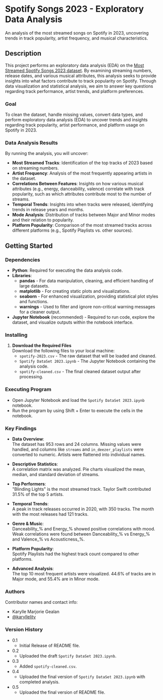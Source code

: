 # Spotify Songs 2023 - Exploratory Data Analysis 

An analysis of the most streamed songs on Spotify in 2023, uncovering trends in track popularity, artist frequency, and musical characteristics.

## Description

This project performs an exploratory data analysis (EDA) on the [Most Streamed Spotify Songs 2023 dataset](https://www.kaggle.com/datasets/nelgiriyewithana/top-spotify-songs-2023). By examining streaming numbers, release dates, and various musical attributes, this analysis seeks to provide insights into what factors contribute to track popularity on Spotify. Through data visualization and statistical analysis, we aim to answer key questions regarding track performance, artist trends, and platform preferences.

### Goal

To clean the dataset, handle missing values, convert data types, and perform exploratory data analysis (EDA) to uncover trends and insights regarding track popularity, artist performance, and platform usage on Spotify in 2023.

### Data Analysis Results

By running the analysis, you will uncover:

- **Most Streamed Tracks**: Identification of the top tracks of 2023 based on streaming numbers.
- **Artist Frequency**: Analysis of the most frequently appearing artists in the dataset.
- **Correlations Between Features**: Insights on how various musical attributes (e.g., energy, danceability, valence) correlate with track popularity, such as which attributes contribute most to the number of streams.
- **Temporal Trends**: Insights into when tracks were released, identifying trends in release years and months.
- **Mode Analysis**: Distribution of tracks between Major and Minor modes and their relation to popularity.
- **Platform Popularity**: Comparison of the most streamed tracks across different platforms (e.g., Spotify Playlists vs. other sources).

## Getting Started

### Dependencies

* **Python**: Required for executing the data analysis code.
* **Libraries**:
  * **pandas** - For data manipulation, cleaning, and efficient handling of large datasets.
  * **matplotlib** - For creating static plots and visualizations.
  * **seaborn** - For enhanced visualization, providing statistical plot styles and functions.
  * **warnings** - Used to filter and ignore non-critical warning messages for a cleaner output. 
* **Jupyter Notebook** (recommended) - Required to run code, explore the dataset, and visualize outputs within the notebook interface.

### Installing

1. **Download the Required Files**  
   Download the following files to your local machine:
   * `spotify-2023.csv` - The raw dataset that will be loaded and cleaned.
   * `Spotify DataSet 2023.ipynb` - The Jupyter Notebook containing the analysis code.
   * `spotify-cleaned.csv` - The final cleaned dataset output after processing.
  
### Executing Program

* Open Jupyter Notebook and load the `Spotify DataSet 2023.ipynb` notebook.
* Run the program by using Shift + Enter to execute the cells in the notebook.

### Key Findings

- **Data Overview**:  
  The dataset has 953 rows and 24 columns. Missing values were handled, and columns like `streams` and `in_deezer_playlists` were converted to numeric. Artists were flattened into individual names.

- **Descriptive Statistics**:  
  A correlation matrix was analyzed. Pie charts visualized the mean, median, and standard deviation of streams.

- **Top Performers**:  
  "Blinding Lights" is the most streamed track. Taylor Swift contributed 31.5% of the top 5 artists.

- **Temporal Trends**:  
  A peak in track releases occurred in 2020, with 350 tracks. The month with the most releases had 121 tracks.

- **Genre & Music**:  
  Danceability_% and Energy_% showed positive correlations with mood. Weak correlations were found between Danceability_% vs Energy_% and Valence_% vs Acousticness_%.

- **Platform Popularity**:  
  Spotify Playlists had the highest track count compared to other platforms.

- **Advanced Analysis**:  
  The top 10 most frequent artists were visualized. 44.6% of tracks are in Major mode, and 55.4% are in Minor mode.


### Authors

Contributor names and contact info:

* Karylle Marjorie Gealan
* [@karyllelity](https://github.com/karyllelity)

###  Version History

* 0.1
    * Initial Release of README file.
* 0.2
    * Uploaded the draft `Spotify DataSet 2023.ipynb`.
* 0.3
    * Added `spotify-cleaned.csv`.
* 0.4
    * Uploaded the final version of `Spotify DataSet 2023.ipynb` with completed analysis.
* 0.5
    * Uploaded the final version of README file.
